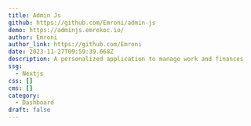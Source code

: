 ```yaml
---
title: Admin Js
github: https://github.com/Emroni/admin-js
demo: https://adminjs.emrekoc.io/
author: Emroni
author_link: https://github.com/Emroni
date: 2023-11-27T09:59:39.668Z
description: A personalized application to manage work and finances
ssg:
  - Nextjs
css: []
cms: []
category:
  - Dashboard
draft: false
---
```

